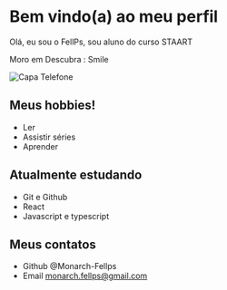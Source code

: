 # Bem vindo(a) ao meu perfil 
Olá, eu sou o FellPs, sou aluno do curso STAART

Moro em Descubra : Smile

![Capa Telefone](https://user-images.githubusercontent.com/112142736/219210087-0064dda6-6bef-448a-ab9f-987e5dd45957.jpeg)


## Meus hobbies!
- Ler
- Assistir séries 
- Aprender

## Atualmente estudando 

- Git e Github
- React
- Javascript e typescript

## Meus contatos 

- Github @Monarch-Fellps
- Email monarch.fellps@gmail.com

